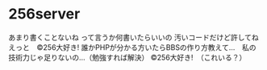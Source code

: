 # 256server
あまり書くことないね
って言うか何書いたらいいの
汚いコードだけど許してね
えっと　©256大好き!
誰かPHPが分かる方いたらBBSの作り方教えて…　私の技術力じゃ足りないの…（勉強すれば解決）
©256大好き!　（これいる？）